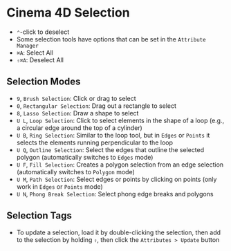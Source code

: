 # Cinema 4D Selection

- `⌃`-click to deselect
- Some selection tools have options that can be set in the `Attribute Manager`
- `⌘A`: Select All
- `⇧⌘A`: Deselect All

## Selection Modes

- `9`, `Brush Selection`: Click or drag to select
- `0`, `Rectangular Selection`: Drag out a rectangle to select
- `8`, `Lasso Selection`: Draw a shape to select
- `U L`, `Loop Selection`: Click to select elements in the shape of a loop (e.g., a circular edge around the top of a cylinder)
- `U B`, `Ring Selection`: Similar to the loop tool, but in `Edges` or `Points` it selects the elements running perpendicular to the loop
- `U Q`, `Outline Selection`: Select the edges that outline the selected polygon (automatically switches to `Edges` mode)
- `U F`, `Fill Selection`: Creates a polygon selection from an edge selection (automatically switches to `Polygon` mode)
- `U M`, `Path Selection`: Select edges or points by clicking on points (only work in `Edges` or `Points` mode)
- `U N`, `Phong Break Selection`: Select phong edge breaks and polygons

## Selection Tags

- To update a selection, load it by double-clicking the selection, then add to the selection by holding `⇧`, then click the `Attributes > Update` button
